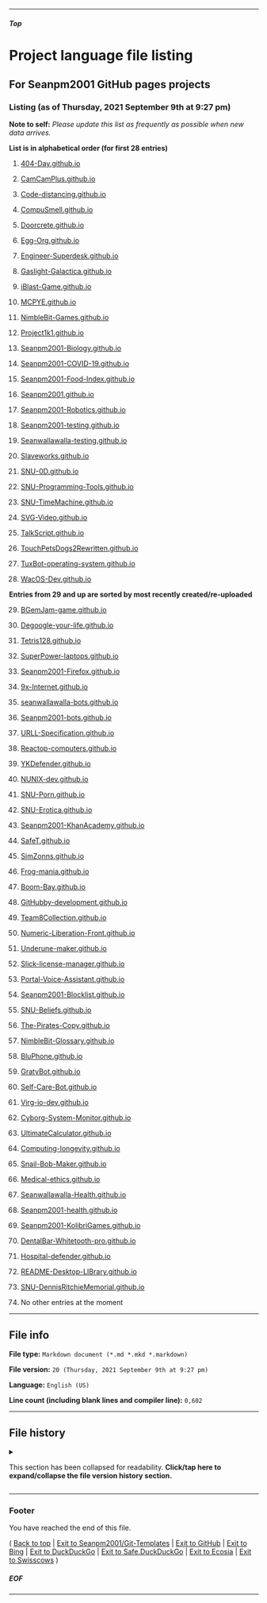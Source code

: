 
***

##### Top

# Project language file listing

## For Seanpm2001 GitHub pages projects

### Listing (as of Thursday, 2021 September 9th at 9:27 pm)

**Note to self:** _Please update this list as frequently as possible when new data arrives._

**List is in alphabetical order (for first 28 entries)**

1. [404-Day.github.io](/Git-Templates/ProjectLanguageFiles/GitHub-Pages/404-Day.github.io/)

2. [CamCamPlus.github.io](/Git-Templates/ProjectLanguageFiles/GitHub-Pages/CamCamPlus.github.io/)           

3. [Code-distancing.github.io](/Git-Templates/ProjectLanguageFiles/GitHub-Pages/Code-distancing.github.io/)

4. [CompuSmell.github.io](/Git-Templates/ProjectLanguageFiles/GitHub-Pages/CompuSmell.github.io/)

5. [Doorcrete.github.io](/Git-Templates/ProjectLanguageFiles/GitHub-Pages/Doorcrete.github.io/)

6. [Egg-Org.github.io](/Git-Templates/ProjectLanguageFiles/GitHub-Pages/Egg-Org.github.io/)

7. [Engineer-Superdesk.github.io](/Git-Templates/ProjectLanguageFiles/GitHub-Pages/Engineer-Superdesk.github.io/)

8. [Gaslight-Galactica.github.io](/Git-Templates/ProjectLanguageFiles/GitHub-Pages/Gaslight-Galactica.github.io/)

9. [iBlast-Game.github.io](/Git-Templates/ProjectLanguageFiles/GitHub-Pages/iBlast-Game.github.io/)

10. [MCPYE.github.io](/Git-Templates/ProjectLanguageFiles/GitHub-Pages/MCPYE.github.io/)                

11. [NimbleBit-Games.github.io](/Git-Templates/ProjectLanguageFiles/GitHub-Pages/NimbleBit-Games.github.io/)

12. [Project1k1.github.io](/Git-Templates/ProjectLanguageFiles/GitHub-Pages/Project1k1.github.io/)

13. [Seanpm2001-Biology.github.io](/Git-Templates/ProjectLanguageFiles/GitHub-Pages/Seanpm2001-Biology.github.io/)

14. [Seanpm2001-COVID-19.github.io](/Git-Templates/ProjectLanguageFiles/GitHub-Pages/Seanpm2001-COVID-19.github.io/)

15. [Seanpm2001-Food-Index.github.io](/Git-Templates/ProjectLanguageFiles/GitHub-Pages/Seanpm2001-Food-Index.github.io/)

16. [Seanpm2001.github.io](/Git-Templates/ProjectLanguageFiles/GitHub-Pages/Seanpm2001.github.io/)

17. [Seanpm2001-Robotics.github.io](/Git-Templates/ProjectLanguageFiles/GitHub-Pages/Seanpm2001-Robotics.github.io/)

18. [Seanpm2001-testing.github.io](/Git-Templates/ProjectLanguageFiles/GitHub-Pages/Seanpm2001-testing.github.io/)

19. [Seanwallawalla-testing.github.io](/Git-Templates/ProjectLanguageFiles/GitHub-Pages/Seanwallawalla-testing.github.io/)

20. [Slaveworks.github.io](/Git-Templates/ProjectLanguageFiles/GitHub-Pages/Slaveworks.github.io/)

21. [SNU-0D.github.io](/Git-Templates/ProjectLanguageFiles/GitHub-Pages/SNU-0D.github.io/)

22. [SNU-Programming-Tools.github.io](/Git-Templates/ProjectLanguageFiles/GitHub-Pages/SNU-Programming-Tools.github.io/)

23. [SNU-TimeMachine.github.io](/Git-Templates/ProjectLanguageFiles/GitHub-Pages/SNU-TimeMachine.github.io/)

24. [SVG-Video.github.io](/Git-Templates/ProjectLanguageFiles/GitHub-Pages/SVG-Video.github.io/)

25. [TalkScript.github.io](/Git-Templates/ProjectLanguageFiles/GitHub-Pages/TalkScript.github.io/)

26. [TouchPetsDogs2Rewritten.github.io](/Git-Templates/ProjectLanguageFiles/GitHub-Pages/TouchPetsDogs2Rewritten.github.io/)

27. [TuxBot-operating-system.github.io](/Git-Templates/ProjectLanguageFiles/GitHub-Pages/TuxBot-operating-system.github.io/)

28. [WacOS-Dev.github.io](/Git-Templates/ProjectLanguageFiles/GitHub-Pages/WacOS-Dev.github.io/)

**Entries from 29 and up are sorted by most recently created/re-uploaded**

29. [BGemJam-game.github.io](/Git-Templates/ProjectLanguageFiles/GitHub-Pages/BGemJam-game.github.io/)

30. [Degoogle-your-life.github.io](/Git-Templates/ProjectLanguageFiles/GitHub-Pages/Degoogle-your-life.github.io/)

31. [Tetris128.github.io](/Git-Templates/ProjectLanguageFiles/GitHub-Pages/Tetris128.github.io/)

32. [SuperPower-laptops.github.io](/Git-Templates/ProjectLanguageFiles/GitHub-Pages/SuperPower-laptops.github.io/)

33. [Seanpm2001-Firefox.github.io](/Git-Templates/ProjectLanguageFiles/GitHub-Pages/Seanpm2001-Firefox.github.io/)

34. [9x-Internet.github.io](/Git-Templates/ProjectLanguageFiles/GitHub-Pages/9x-Internet.github.io/)

35. [seanwallawalla-bots.github.io](/Git-Templates/ProjectLanguageFiles/GitHub-Pages/seanwallawalla-bots.github.io/)

36. [Seanpm2001-bots.github.io](/Git-Templates/ProjectLanguageFiles/GitHub-Pages/Seanpm2001-bots.github.io/)

37. [URLL-Specification.github.io](/Git-Templates/ProjectLanguageFiles/GitHub-Pages/URLL-Specification.github.io/)

38. [Reactop-computers.github.io](/Git-Templates/ProjectLanguageFiles/GitHub-Pages/Reactop-computers.github.io/)

39. [YKDefender.github.io](/Git-Templates/ProjectLanguageFiles/GitHub-Pages/YKDefender.github.io/)

40. [NUNIX-dev.github.io](/Git-Templates/ProjectLanguageFiles/GitHub-Pages/NUNIX-dev.github.io/)

41. [SNU-Porn.github.io](/Git-Templates/ProjectLanguageFiles/GitHub-Pages/SNU-Porn.github.io/)

42. [SNU-Erotica.github.io](/Git-Templates/ProjectLanguageFiles/GitHub-Pages/SNU-Erotica.github.io/)

43. [Seanpm2001-KhanAcademy.github.io](/Git-Templates/ProjectLanguageFiles/GitHub-Pages/Seanpm2001-KhanAcademy.github.io/)

44. [SafeT.github.io](/Git-Templates/ProjectLanguageFiles/GitHub-Pages/SafeT.github.io/)

45. [SimZonns.github.io](/Git-Templates/ProjectLanguageFiles/GitHub-Pages/SimZonns.github.io/)

46. [Frog-mania.github.io](/Git-Templates/ProjectLanguageFiles/GitHub-Pages/Frog-mania.github.io/)

47. [Boom-Bay.github.io](/Git-Templates/ProjectLanguageFiles/GitHub-Pages/Boom-Bay.github.io/)

48. [GitHubby-development.github.io](/Git-Templates/ProjectLanguageFiles/GitHub-Pages/GitHubby-development.github.io/)

49. [Team8Collection.github.io](/Git-Templates/ProjectLanguageFiles/GitHub-Pages/Team8Collection.github.io/)

50. [Numeric-Liberation-Front.github.io](/Git-Templates/ProjectLanguageFiles/GitHub-Pages/Numeric-Liberation-Front.github.io/)

51. [Underune-maker.github.io](/Git-Templates/ProjectLanguageFiles/GitHub-Pages/Underune-maker.github.io/)

52. [Slick-license-manager.github.io](/Git-Templates/ProjectLanguageFiles/GitHub-Pages/Slick-license-manager.github.io/)

53. [Portal-Voice-Assistant.github.io](/Git-Templates/ProjectLanguageFiles/GitHub-Pages/Portal-Voice-Assistant.github.io/)

54. [Seanpm2001-Blocklist.github.io](/Git-Templates/ProjectLanguageFiles/GitHub-Pages/Seanpm2001-Blocklist.github.io/)

55. [SNU-Beliefs.github.io](/Git-Templates/ProjectLanguageFiles/GitHub-Pages/SNU-Beliefs.github.io/)

56. [The-Pirates-Copy.github.io](/Git-Templates/ProjectLanguageFiles/GitHub-Pages/The-Pirates-Copy.github.io/)

57. [NimbleBit-Glossary.github.io](/Git-Templates/ProjectLanguageFiles/GitHub-Pages/NimbleBit-Glossary.github.io/)

58. [BluPhone.github.io](/Git-Templates/ProjectLanguageFiles/GitHub-Pages/BluPhone.github.io/)

59. [GratyBot.github.io](/Git-Templates/ProjectLanguageFiles/GitHub-Pages/GratyBot.github.io/)

60. [Self-Care-Bot.github.io](/Git-Templates/ProjectLanguageFiles/GitHub-Pages/Self-Care-Bot.github.io/)

61. [Virg-io-dev.github.io](/Git-Templates/ProjectLanguageFiles/GitHub-Pages/Virg-io-dev.github.io/)

62. [Cyborg-System-Monitor.github.io](/Git-Templates/ProjectLanguageFiles/GitHub-Pages/Cyborg-System-Monitor.github.io/)

63. [UltimateCalculator.github.io](/Git-Templates/ProjectLanguageFiles/GitHub-Pages/UltimateCalculator.github.io/)

64. [Computing-longevity.github.io](/Git-Templates/ProjectLanguageFiles/GitHub-Pages/Computing-longevity.github.io/)

65. [Snail-Bob-Maker.github.io](/Git-Templates/ProjectLanguageFiles/GitHub-Pages/Snail-Bob-Maker.github.io/)

66. [Medical-ethics.github.io](/Git-Templates/ProjectLanguageFiles/GitHub-Pages/Medical-ethics.github.io/)

67. [Seanwallawalla-Health.github.io](/Git-Templates/ProjectLanguageFiles/GitHub-Pages/Seanwallawalla-health.github.io/)

68. [Seanpm2001-health.github.io](/Git-Templates/ProjectLanguageFiles/GitHub-Pages/Seanpm2001-health.github.io/)

69. [Seanpm2001-KolibriGames.github.io](/Git-Templates/ProjectLanguageFiles/GitHub-Pages/Seanpm2001-KolibriGames.github.io/)

70. [DentalBar-Whitetooth-pro.github.io](/Git-Templates/ProjectLanguageFiles/GitHub-Pages/DentalBar-Whitetooth-pro.github.io/)

71. [Hospital-defender.github.io](/Git-Templates/ProjectLanguageFiles/GitHub-Pages/Hospital-defender.github.io/)

72. [README-Desktop-LIBrary.github.io](/Git-Templates/ProjectLanguageFiles/GitHub-Pages/README-Desktop-LIBrary.github.io/)

73. [SNU-DennisRitchieMemorial.github.io](/Git-Templates/ProjectLanguageFiles/GitHub-Pages/SNU-DennisRitchieMemorial.github.io/)

74. No other entries at the moment

***

## File info

**File type:** `Markdown document (*.md *.mkd *.markdown)`

**File version:** `20 (Thursday, 2021 September 9th at 9:27 pm)`

**Language:** `English (US)`

**Line count (including blank lines and compiler line):** `0,602`

***

## File history

<details>
  <summary><p>This section has been collapsed for readability. <b>Click/tap here to expand/collapse the file version history section.</b></p></summary>

**Version 1 (Friday, July 9th 2021 at 8:50 pm)**

> Changes:

> * Started the file

> * Added the title section

> * Added the listing section with the first 28 entries

> * No other changes in version 1

**Version 2 (Saturday, July 10th 2021 at 3:52 pm)**

> Changes:

> * Updated the listing section, with 3 new entries

> * Added the file info section

> * Added the file history section

> * Added the footer section

> * No other changes in version 2

**Version 3 (Saturday, July 10th 2021 at 6:20 pm)**

> * Changes:

> * Added 2 new entries

> * Updated the file info section

> * Updated the file history section

> * No other changes in version 3

**Version 4 (Saturday, July 10th 2021 at 8:38 pm)**

> * Changes:

> * Added 3 new entries

> * Updated the file info section

> * Updated the file history section

> * No other changes in version 4

**Version 5 (Tuesday, July 13th 2021 at 9:00 pm)**

> * Changes:

> * Added 2 new entries

> * Updated the file info section

> * Updated the file history section

> * No other changes in version 5

**Version 6 (Thursday, July 15th 2021 at 5:28 pm)**

> * Changes:

> * Added 5 new entries, as I forgot to update this file yesterday

> * Updated the file info section

> * Updated the file history section

> * No other changes in version 6

**Version 7 (Tuesday, July 20th 2021 at 6:55 pm)**

> * Changes:

> * Added 4 new entries

> * Updated the file info section

> * Updated the file history section

> * No other changes in version 7

**Version 8 (Tuesday, July 20th 2021 at 8:34 pm)**

> * Changes:

> * Added 1 new entry, as I decided to do 1 more tonight.

> * Updated the file info section

> * Updated the file history section

> * No other changes in version 8

**Version 9 (Saturday, July 24th 2021 at 9:14 pm)**

> * Changes:

> * Added 1 new entry

> * Updated the file info section

> * Updated the file history section

> * No other changes in version 9

**Version 10 (Sunday, July 25th 2021 at 9:11 pm)**

> * Changes:

> * Added 1 new entry

> * Updated the file info section

> * Updated the file history section

> * No other changes in version 10

**Version 11 (Saturday, July 31st 2021 at 6:21 pm)**

> * Changes:

> * Added 2 new entries

> * Updated the file info section

> * Updated the file history section

> * No other changes in version 11

**Version 12 (Friday, August 6th 2021 at 6:40 pm)**

> * Changes:

> * Added 2 new entries

> * Updated the file info section

> * Updated the file history section

> * No other changes in version 12

**Version 13 (Wednesday, August 11th 2021 at 4:50 pm)**

> * Changes:

> * Added 4 new entries

> * Updated the file info section

> * Updated the file history section

> * Updated the footer

> * No other changes in version 13

**Version 14 (2021, Saturday September 4th at 10:50 pm)**

> * Changes:

> * Added 7 new entries

> * Updated the file info section

> * Updated the file history section

> * Updated the footer, adding support for the Swisscows search engine

> * No other changes in version 14

**Version 15 (2021, Tuesday September 7th at 4:49 pm)**

> * Changes:

> * Added 3 new entries

> * Updated the file info section

> * Updated the file history section

> * No other changes in version 15

**Version 16 (2021, Tuesday September 7th at 5:09 pm)**

> * Changes:

> * Fixed a link error for entries 54 to 68

> * Updated the file info section

> * Updated the file history section

> * Updated the footer to add support for safe.duckduckgo.com

> * No other changes in version 16

**Version 17 (2021, Tuesday September 7th at 5:13 pm)**

> * Changes:

> * Fixed 1 link, bad capitalization fixed

> * No other changes in version 17

**Version 18 (2021, Tuesday September 7th at 7:57 pm)**

> * Changes:

> * Added 1 new entry, I am really in a website writing mood today

> * Updated the file info section

> * Updated the file history section

> * No other changes in version 18

**Version 19 (2021, Wednesday Septemnber 8th at 7:53 pm)**

> * Changes:

> * Added 3 new entries, I was really in a website writing mood today

> * Updated the file info section

> * Updated the file history section

> * No other changes in version 19

**Version 20 (2021, Thursday September 9th at 9:27 pm)**

> * Changes:

> * Added 1 new entry

> * Updated the file info section

> * Updated the file history section

> * No other changes in version 20

**Version 21 (Coming soon)**

> * Changes:

> * Coming soon!

> * No other changes in version 21

**Version 22 (Coming soon)**

> * Changes:

> * Coming soon!

> * No other changes in version 22

**Version 23 (Coming soon)**

> * Changes:

> * Coming soon!

> * No other changes in version 23

**Version 24 (Coming soon)**

> * Changes:

> * Coming soon!

> * No other changes in version 24

**Version 25 (Coming soon)**

> * Changes:

> * Coming soon!

> * No other changes in version 25

**Version 26 (Coming soon)**

> * Changes:

> * Coming soon!

> * No other changes in version 26

**Version 27 (Coming soon)**

> * Changes:

> * Coming soon!

> * No other changes in version 27

**Version 28 (Coming soon)**

> * Changes:

> * Coming soon!

> * No other changes in version 28

**Version 29 (Coming soon)**

> * Changes:

> * Coming soon!

> * No other changes in version 29

**Version 30 (Coming soon)**

> * Changes:

> * Coming soon!

> * No other changes in version 30

**Version 31 (Coming soon)**

> * Changes:

> * Coming soon!

> * No other changes in version 31

**Version 32 (Coming soon)**

> * Changes:

> * Coming soon!

> * No other changes in version 32

**Version 33 (Coming soon)**

> * Changes:

> * Coming soon!

> * No other changes in version 33

**Version 34 (Coming soon)**

> * Changes:

> * Coming soon!

> * No other changes in version 34

**Version 35 (Coming soon)**

> * Changes:

> * Coming soon!

> * No other changes in version 35

**Version 36 (Coming soon)**

> * Changes:

> * Coming soon!

> * No other changes in version 36

**Version 37 (Coming soon)**

> * Changes:

> * Coming soon!

> * No other changes in version 37

**Version 38 (Coming soon)**

> * Changes:

> * Coming soon!

> * No other changes in version 38

**Version 39 (Coming soon)**

> * Changes:

> * Coming soon!

> * No other changes in version 39

**Version 40 (Coming soon)**

> * Changes:

> * Coming soon!

> * No other changes in version 40

</details>

***

### Footer

You have reached the end of this file.

( [Back to top](#Top) | [Exit to Seanpm2001/Git-Templates](https://github.com/seanpm2001/Git-Templates/) | [Exit to GitHub](https://github.com) | [Exit to Bing](https://www.bing.com/) | [Exit to DuckDuckGo](https://duckduckgo.com/) | [Exit to Safe.DuckDuckGo](https://safe.duckduckgo.com/) | [Exit to Ecosia](https://www.ecosia.org/) | [Exit to Swisscows](https://www.swisscows.com/) )

##### EOF

***
